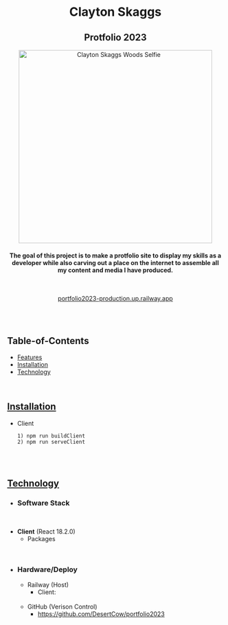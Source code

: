 <div align="center">
<h1>Clayton Skaggs</h1>
<h2>Protfolio 2023</h2>
 <p align="center">
  <img src="./dev_docs/Woodz_Selfie.jpeg" height="450" alt="Clayton Skaggs Woods Selfie")
</p>
<h4>The goal of this project is to make a protfolio site to display my skills as a developer while also carving out a place on the internet to assemble all my content and media I have produced.</h4>
</div>

<br>

<p align="center">
  <a href="portfolio2023-production.up.railway.app">portfolio2023-production.up.railway.app</a>
<p/>

<br>
<br>

## Table-of-Contents

* [Features](#features)
* [Installation](#installation)
* [Technology](#technology)



<br>

## [Installation](#table-of-contents)


* Client
  ```
  1) npm run buildClient
  2) npm run serveClient
  ```
<br>
<br>

## [Technology](#table-of-contents)

* <h3> Software Stack </h3>

<br>

  * **Client** (React 18.2.0)
    * Packages


<br>

* <h3> Hardware/Deploy </h3>

  * Railway (Host)
    * Client:
    <br>
  * GitHub (Verison Control)
    * https://github.com/DesertCow/portfolio2023

<br>
<br>